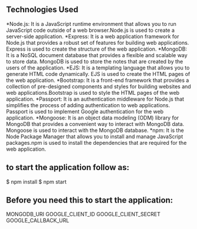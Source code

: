 ## Technologies Used
*Node.js: It is a JavaScript runtime environment that allows you to run JavaScript code outside of a web browser.Node.js is used to create a server-side application.
*Express: It is a web application framework for Node.js that provides a robust set of features for building web applications. Express is used to create the structure of the web application. 
*MongoDB: It is a NoSQL document database that provides a flexible and scalable way to store data. MongoDB is used to store the notes that are created by the users of the application.
*EJS: It is a templating language that allows you to generate HTML code dynamically. EJS is used to create the HTML pages of the web application. 
*Bootstrap: It is a front-end framework that provides a collection of pre-designed components and styles for building websites and web applications.Bootstrap is used to style the HTML pages of the web application. 
*Passport: It is an authentication middleware for Node.js that simplifies the process of adding authentication to web applications. Passport is used to implement Google authentication for the web application. 
*Mongoose: It is an object data modeling (ODM) library for MongoDB that provides a convenient way to interact with MongoDB data. Mongoose is used to interact with the MongoDB database.
*npm: It is the Node Package Manager that allows you to install and manage JavaScript packages.npm is used to install the dependencies that are required for the web application.


## to start the application follow as:
$ npm install
$ npm start

## Before you need this to start the application:
MONGODB_URI 
GOOGLE_CLIENT_ID
GOOGLE_CLIENT_SECRET
GOOGLE_CALLBACK_URL